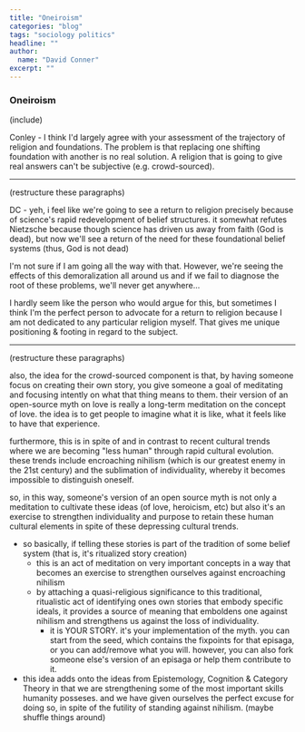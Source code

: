 ```yaml
---
title: "Oneiroism"
categories: "blog"
tags: "sociology politics"
headline: ""
author:
  name: "David Conner"
excerpt: ""
---
```



### Oneiroism

(include)

Conley - I think I'd largely agree with your assessment of the
trajectory of religion and foundations. The problem is that replacing
one shifting foundation with another is no real solution. A religion
that is going to give real answers can't be subjective
(e.g. crowd-sourced).

------

(restructure these paragraphs)

DC - yeh, i feel like we're going to see a return to religion precisely
because of science's rapid redevelopment of belief structures. it
somewhat refutes Nietzsche because though science has driven us away
from faith (God is dead), but now we'll see a return of the need for
these foundational belief systems (thus, God is not dead)

I'm not sure if I am going all the way with that. However, we're
seeing the effects of this demoralization all around us and if we fail
to diagnose the root of these problems, we'll never get anywhere...

I hardly seem like the person who would argue for this, but sometimes
I think I'm the perfect person to advocate for a return to religion
because I am not dedicated to any particular religion myself. That
gives me unique positioning & footing in regard to the subject.

-------

(restructure these paragraphs)

also, the idea for the crowd-sourced component is that, by having
someone focus on creating their own story, you give someone a goal of
meditating and focusing intently on what that thing means to
them. their version of an open-source myth on love is really a
long-term meditation on the concept of love. the idea is to get people
to imagine what it is like, what it feels like to have that
experience.

furthermore, this is in spite of and in contrast to recent cultural
trends where we are becoming "less human" through rapid cultural
evolution. these trends include encroaching nihilism (which is our
greatest enemy in the 21st century) and the sublimation of
individuality, whereby it becomes impossible to distinguish oneself.

so, in this way, someone's version of an open source myth is not only
a meditation to cultivate these ideas (of love, heroicism, etc) but
also it's an exercise to strengthen individuality and purpose to
retain these human cultural elements in spite of these depressing
cultural trends.

- so basically, if telling these stories is part of the tradition of
  some belief system (that is, it's ritualized story creation)
  - this is an act of meditation on very important concepts in a way
    that becomes an exercise to strengthen ourselves against
    encroaching nihilism
  - by attaching a quasi-religious significance to this traditional,
    ritualistic act of identifying ones own stories that embody
    specific ideals, it provides a source of meaning that emboldens
    one against nihilism and strengthens us against the loss of
    individuality.
    - it is YOUR STORY. it's your implementation of the myth. you can
      start from the seed, which contains the fixpoints for that
      episaga, or you can add/remove what you will. however, you can
      also fork someone else's version of an episaga or help them
      contribute to it.
- this idea adds onto the ideas from Epistemology, Cognition &
  Category Theory in that we are strengthening some of the most
  important skills humanity posseses. and we have given ourselves the
  perfect excuse for doing so, in spite of the futility of standing
  against nihilism. (maybe shuffle things around)
